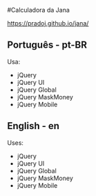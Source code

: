 #Calculadora da Jana

<https://pradoj.github.io/jana/>

## Português - pt-BR
Usa:

* jQuery
* jQuery UI
* jQuery Global
* jQuery MaskMoney
* jQuery Mobile

## English - en
Uses:

* jQuery
* jQuery UI
* jQuery Global
* jQuery MaskMoney
* jQuery Mobile
